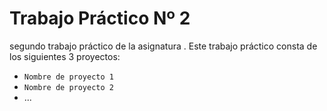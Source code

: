 # Trabajo Práctico Nº 2

segundo trabajo práctico de la asignatura <Algoritmos y Estructuras de Datos>.
Este trabajo práctico consta de los siguientes 3 proyectos:
  - `Nombre de proyecto 1`
  - `Nombre de proyecto 2`
  -  ...

